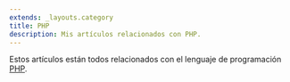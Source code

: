 ```yaml
---
extends: _layouts.category
title: PHP
description: Mis artículos relacionados con PHP.
---
```


Estos artículos están todos relacionados con el lenguaje de programación 
[PHP](https://www.php.net/).
